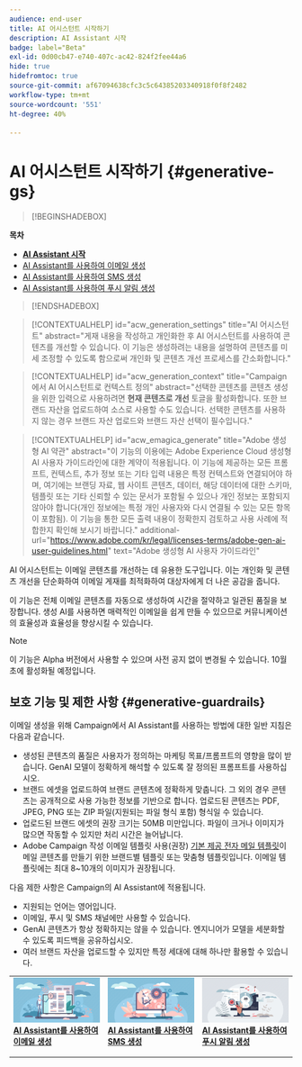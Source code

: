 ```yaml
---
audience: end-user
title: AI 어시스턴트 시작하기
description: AI Assistant 시작
badge: label="Beta"
exl-id: 0d00cb47-e740-407c-ac42-824f2fee44a6
hide: true
hidefromtoc: true
source-git-commit: af67094638cfc3c5c64385203340918f0f8f2482
workflow-type: tm+mt
source-wordcount: '551'
ht-degree: 40%

---
```


# AI 어시스턴트 시작하기 {#generative-gs}

>[!BEGINSHADEBOX]

**목차**

* **[AI Assistant 시작](generative-gs.md)**
* [AI Assistant를 사용하여 이메일 생성](generative-content.md)
* [AI Assistant를 사용하여 SMS 생성](generative-sms.md)
* [AI Assistant를 사용하여 푸시 알림 생성](generative-push.md)

>[!ENDSHADEBOX]

>[!CONTEXTUALHELP]
>id="acw_generation_settings"
>title="AI 어시스턴트"
>abstract="게재 내용을 작성하고 개인화한 후 AI 어시스턴트를 사용하여 콘텐츠를 개선할 수 있습니다. 이 기능은 생성하려는 내용을 설명하여 콘텐츠를 미세 조정할 수 있도록 함으로써 개인화 및 콘텐츠 개선 프로세스를 간소화합니다."


>[!CONTEXTUALHELP]
>id="acw_generation_context"
>title="Campaign에서 AI 어시스턴트로 컨텍스트 정의"
>abstract="선택한 콘텐츠를 콘텐츠 생성을 위한 입력으로 사용하려면 **현재 콘텐츠로 개선** 토글을 활성화합니다. 또한 브랜드 자산을 업로드하여 소스로 사용할 수도 있습니다. 선택한 콘텐츠를 사용하지 않는 경우 브랜드 자산 업로드와 브랜드 자산 선택이 필수입니다."


>[!CONTEXTUALHELP]
>id="acw_emagica_generate"
>title="Adobe 생성형 AI 약관"
>abstract="이 기능의 이용에는 Adobe Experience Cloud 생성형 AI 사용자 가이드라인에 대한 계약이 적용됩니다. 이 기능에 제공하는 모든 프롬프트, 컨텍스트, 추가 정보 또는 기타 입력 내용은 특정 컨텍스트와 연결되어야 하며, 여기에는 브랜딩 자료, 웹 사이트 콘텐츠, 데이터, 해당 데이터에 대한 스키마, 템플릿 또는 기타 신뢰할 수 있는 문서가 포함될 수 있으나 개인 정보는 포함되지 않아야 합니다(개인 정보에는 특정 개인 사용자와 다시 연결될 수 있는 모든 항목이 포함됨). 이 기능을 통한 모든 출력 내용이 정확한지 검토하고 사용 사례에 적합한지 확인해 보시기 바랍니다."
>additional-url="https://www.adobe.com/kr/legal/licenses-terms/adobe-gen-ai-user-guidelines.html" text="Adobe 생성형 AI 사용자 가이드라인"

AI 어시스턴트는 이메일 콘텐츠를 개선하는 데 유용한 도구입니다. 이는 개인화 및 콘텐츠 개선을 단순화하여 이메일 게재를 최적화하여 대상자에게 더 나은 공감을 줍니다.

이 기능은 전체 이메일 콘텐츠를 자동으로 생성하여 시간을 절약하고 일관된 품질을 보장합니다. 생성 AI를 사용하면 매력적인 이메일을 쉽게 만들 수 있으므로 커뮤니케이션의 효율성과 효율성을 향상시킬 수 있습니다.

>[!NOTE]
>
>이 기능은 Alpha 버전에서 사용할 수 있으며 사전 공지 없이 변경될 수 있습니다. 10월 초에 활성화될 예정입니다.

## 보호 기능 및 제한 사항 {#generative-guardrails}

이메일 생성을 위해 Campaign에서 AI Assistant를 사용하는 방법에 대한 일반 지침은 다음과 같습니다.

* 생성된 콘텐츠의 품질은 사용자가 정의하는 마케팅 목표/프롬프트의 영향을 많이 받습니다. GenAI 모델이 정확하게 해석할 수 있도록 잘 정의된 프롬프트를 사용하십시오. 
* 브랜드 에셋을 업로드하여 브랜드 콘텐츠에 정확하게 맞춥니다. 그 외의 경우 콘텐츠는 공개적으로 사용 가능한 정보를 기반으로 합니다. 업로드된 콘텐츠는 PDF, JPEG, PNG 또는 ZIP 파일(지원되는 파일 형식 포함) 형식일 수 있습니다.
* 업로드된 브랜드 에셋의 권장 크기는 50MB 미만입니다. 파일이 크거나 이미지가 많으면 작동할 수 있지만 처리 시간은 늘어납니다.
* Adobe Campaign 작성 이메일 템플릿 사용(권장) [기본 제공 전자 메일 템플릿](../email/create-email-templates.md)이메일 콘텐츠를 만들기 위한 브랜드별 템플릿 또는 맞춤형 템플릿입니다. 이메일 템플릿에는 최대 8~10개의 이미지가 권장됩니다.


다음 제한 사항은 Campaign의 AI Assistant에 적용됩니다.

* 지원되는 언어는 영어입니다.
* 이메일, 푸시 및 SMS 채널에만 사용할 수 있습니다.
* GenAI 콘텐츠가 항상 정확하지는 않을 수 있습니다. 엔지니어가 모델을 세분화할 수 있도록 피드백을 공유하십시오.
* 여러 브랜드 자산을 업로드할 수 있지만 특정 세대에 대해 하나만 활용할 수 있습니다.



<table style="table-layout:fixed"><tr style="border: 0;">
<td>
<a href="generative-content.md">
<img alt="이메일 생성" src="assets/do-not-localize/text-genai.jpeg">
</a>
<div>
<a href="generative-content.md"><strong>AI Assistant를 사용하여 이메일 생성</strong></a>
</div>
<p>
</td>
<td>
<a href="generative-sms.md">
<img alt="SMS 생성" src="assets/do-not-localize/image-genai.jpeg">
</a>
<div><a href="generative-sms.md"><strong>AI Assistant를 사용하여 SMS 생성</strong>
</div>
<p>
</td>
<td>
<a href="generative-push.md">
<img alt="푸시 생성" src="assets/do-not-localize/email-genai.jpeg">
</a>
<div>
<a href="generative-push.md"><strong>AI Assistant를 사용하여 푸시 알림 생성</strong></a>
</div>
<p></td>
</tr></table>
